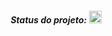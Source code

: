 <div style="align-items: center;
text-align: center;">
 <img src="https://imersao.dev/assets/img/logo-imersao-dev6-desktop.1674580904.png" alt="">
 <h5>Status do projeto: <img style="width: 20px;" src="https://gifs.eco.br/wp-content/uploads/2022/11/gifs-de-pronto-0.gif" alt=""></h5>
</div>